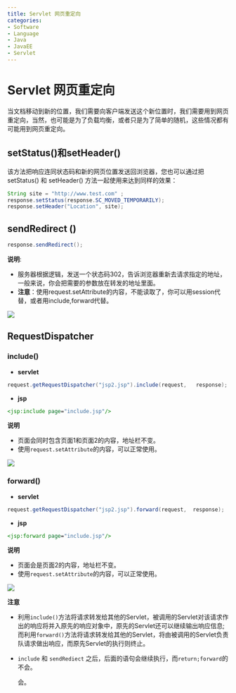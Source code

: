 ```yaml
---
title: Servlet 网页重定向
categories:
- Software
- Language
- Java
- JavaEE
- Servlet
---
```

# Servlet 网页重定向

当文档移动到新的位置，我们需要向客户端发送这个新位置时，我们需要用到网页重定向，当然，也可能是为了负载均衡，或者只是为了简单的随机，这些情况都有可能用到网页重定向。

## setStatus()和setHeader()

该方法把响应连同状态码和新的网页位置发送回浏览器，您也可以通过把 setStatus() 和 setHeader() 方法一起使用来达到同样的效果：

```java
String site = "http://www.test.com" ;
response.setStatus(response.SC_MOVED_TEMPORARILY);
response.setHeader("Location", site);
```

## sendRedirect ()

```java
response.sendRedirect();
```

**说明**:

- 服务器根据逻辑，发送一个状态码302，告诉浏览器重新去请求指定的地址，一般来说，你会把需要的参数放在转发的地址里面。
- **注意**：使用request.setAttribute的内容，不能读取了，你可以用session代替，或者用include,forward代替。


![](https://raw.githubusercontent.com/LuShan123888/Files/main/Pictures/2020-12-10-sendRedirect%25E7%259A%2584%25E6%25B5%2581%25E7%25A8%258B.PNG)

## RequestDispatcher

### include()

- **servlet**

```java
request.getRequestDispatcher("jsp2.jsp").include(request,   response);
```

- **jsp**

```jsp
<jsp:include page="include.jsp"/>
```

**说明**

- 页面会同时包含页面1和页面2的内容，地址栏不变。
- 使用`request.setAttribute`的内容，可以正常使用。


![](https://raw.githubusercontent.com/LuShan123888/Files/main/Pictures/2020-12-10-include%25E6%25B5%2581%25E7%25A8%258B.PNG)



### forward()

- **servlet**

```java
request.getRequestDispatcher("jsp2.jsp").forward(request,  response);
```

- **jsp**

```jsp
<jsp:forward page="include.jsp"/>
```

**说明**

- 页面会是页面2的内容，地址栏不变。
- 使用`request.setAttribute`的内容，可以正常使用。


![](https://raw.githubusercontent.com/LuShan123888/Files/main/Pictures/2020-12-10-forward%25E6%25B5%2581%25E7%25A8%258B.png)



**注意**

- 利用`include()`方法将请求转发给其他的Servlet，被调用的Servlet对该请求作出的响应将并入原先的响应对象中，原先的Servlet还可以继续输出响应信息;而利用`forward()`方法将请求转发给其他的Servlet，将由被调用的Servlet负责队请求做出响应，而原先Servlet的执行则终止。

- `include` 和 `sendRediect` 之后，后面的语句会继续执行，而`return;forward`的不会。

    会。